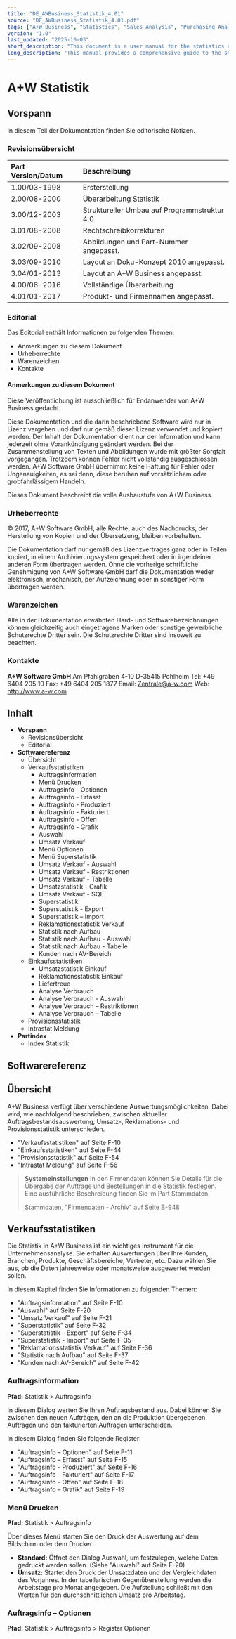```yaml
---
title: "DE_AWBusiness_Statistik_4.01"
source: "DE_AWBusiness_Statistik_4.01.pdf"
tags: ["A+W Business", "Statistics", "Sales Analysis", "Purchasing Analysis", "Software Manual", "ERP", "Reporting", "German", "Business Intelligence"]
version: "1.0"
last_updated: "2025-10-03"
short_description: "This document is a user manual for the statistics and reporting module of the A+W Business software, a solution for the glass, windows, and doors industry. It covers functionalities for sales, purchasing, and commission statistics."
long_description: "This manual provides a comprehensive guide to the statistics and reporting features available in A+W Business software. It is intended for end-users and details how to generate various analyses and reports. The document begins with an editorial section containing revision history, copyright information, and contact details. The main part, 'Softwarereferenz,' delves into the different statistical evaluations. The 'Verkaufsstatistiken' (Sales Statistics) section explains how to analyze order information, sales revenue, sales complaints, and structure-based statistics. It covers various registers for filtering, sorting, and displaying data in tables and graphs, including options for 'Superstatistik' for multi-site reporting. The 'Einkaufsstatistiken' (Purchasing Statistics) section details the analysis of purchasing revenue, purchasing complaints, delivery reliability, and material consumption. Finally, the manual explains how to generate 'Provisionsstatistik' (Commission Statistics) and 'Intrastat Meldung' (Intrastat Reports). An index is provided at the end for quick reference to specific topics."
---
```


# A+W Statistik

## Vorspann

In diesem Teil der Dokumentation finden Sie editorische Notizen.

### Revisionsübersicht

| Part Version/Datum | Beschreibung |
| :--- | :--- |
| 1.00/03-1998 | Ersterstellung |
| 2.00/08-2000 | Überarbeitung Statistik |
| 3.00/12-2003 | Struktureller Umbau auf Programmstruktur 4.0 |
| 3.01/08-2008 | Rechtschreibkorrekturen |
| 3.02/09-2008 | Abbildungen und Part-Nummer angepasst. |
| 3.03/09-2010 | Layout an Doku-Konzept 2010 angepasst. |
| 3.04/01-2013 | Layout an A+W Business angepasst. |
| 4.00/06-2016 | Vollständige Überarbeitung |
| 4.01/01-2017 | Produkt- und Firmennamen angepasst. |

### Editorial

Das Editorial enthält Informationen zu folgenden Themen:
- Anmerkungen zu diesem Dokument
- Urheberrechte
- Warenzeichen
- Kontakte

#### Anmerkungen zu diesem Dokument

Diese Veröffentlichung ist ausschließlich für Endanwender von A+W Business gedacht.

Diese Dokumentation und die darin beschriebene Software wird nur in Lizenz vergeben und darf nur gemäß dieser Lizenz verwendet und kopiert werden. Der Inhalt der Dokumentation dient nur der Information und kann jederzeit ohne Vorankündigung geändert werden. Bei der Zusammenstellung von Texten und Abbildungen wurde mit größter Sorgfalt vorgegangen. Trotzdem können Fehler nicht vollständig ausgeschlossen werden. A+W Software GmbH übernimmt keine Haftung für Fehler oder Ungenauigkeiten, es sei denn, diese beruhen auf vorsätzlichem oder grobfahrlässigem Handeln.

Dieses Dokument beschreibt die volle Ausbaustufe von A+W Business.

### Urheberrechte

© 2017, A+W Software GmbH, alle Rechte, auch des Nachdrucks, der Herstellung von Kopien und der Übersetzung, bleiben vorbehalten.

Die Dokumentation darf nur gemäß des Lizenzvertrages ganz oder in Teilen kopiert, in einem Archivierungssystem gespeichert oder in irgendeiner anderen Form übertragen werden. Ohne die vorherige schriftliche Genehmigung von A+W Software GmbH darf die Dokumentation weder elektronisch, mechanisch, per Aufzeichnung oder in sonstiger Form übertragen werden.

### Warenzeichen

Alle in der Dokumentation erwähnten Hard- und Softwarebezeichnungen können gleichzeitig auch eingetragene Marken oder sonstige gewerbliche Schutzrechte Dritter sein. Die Schutzrechte Dritter sind insoweit zu beachten.

### Kontakte

**A+W Software GmbH**
Am Pfahlgraben 4-10
D-35415 Pohlheim
Tel: +49 6404 205 10
Fax: +49 6404 205 1877
Email: Zentrale@a-w.com
Web: http://www.a-w.com

## Inhalt

- **Vorspann**
  - Revisionsübersicht
  - Editorial
- **Softwarereferenz**
  - Übersicht
  - Verkaufsstatistiken
    - Auftragsinformation
    - Menü Drucken
    - Auftragsinfo - Optionen
    - Auftragsinfo - Erfasst
    - Auftragsinfo - Produziert
    - Auftragsinfo - Fakturiert
    - Auftragsinfo - Offen
    - Auftragsinfo - Grafik
    - Auswahl
    - Umsatz Verkauf
    - Menü Optionen
    - Menü Superstatistik
    - Umsatz Verkauf - Auswahl
    - Umsatz Verkauf - Restriktionen
    - Umsatz Verkauf - Tabelle
    - Umsatzstatistik - Grafik
    - Umsatz Verkauf - SQL
    - Superstatistik
    - Superstatistik - Export
    - Superstatistik – Import
    - Reklamationsstatistik Verkauf
    - Statistik nach Aufbau
    - Statistik nach Aufbau - Auswahl
    - Statistik nach Aufbau - Tabelle
    - Kunden nach AV-Bereich
  - Einkaufsstatistiken
    - Umsatzstatistik Einkauf
    - Reklamationsstatistik Einkauf
    - Liefertreue
    - Analyse Verbrauch
    - Analyse Verbrauch - Auswahl
    - Analyse Verbrauch – Restriktionen
    - Analyse Verbrauch – Tabelle
  - Provisionsstatistik
  - Intrastat Meldung
- **Partindex**
  - Index Statistik

## Softwarereferenz

## Übersicht

A+W Business verfügt über verschiedene Auswertungsmöglichkeiten. Dabei wird, wie nachfolgend beschrieben, zwischen aktueller Auftragsbestandsauswertung, Umsatz-, Reklamations- und Provisionsstatistik unterschieden.

- "Verkaufsstatistiken" auf Seite F-10
- "Einkaufsstatistiken" auf Seite F-44
- "Provisionsstatistik" auf Seite F-54
- "Intrastat Meldung" auf Seite F-56

> **Systemeinstellungen**
> In den Firmendaten können Sie Details für die Übergabe der Aufträge und Bestellungen in die Statistik festlegen. Eine ausführliche Beschreibung finden Sie im Part Stammdaten.
> 
> Stammdaten, "Firmendaten - Archiv" auf Seite B-948

## Verkaufsstatistiken

Die Statistik in A+W Business ist ein wichtiges Instrument für die Unternehmensanalyse. Sie erhalten Auswertungen über Ihre Kunden, Branchen, Produkte, Geschäftsbereiche, Vertreter, etc. Dazu wählen Sie aus, ob die Daten jahresweise oder monatsweise ausgewertet werden sollen.

In diesem Kapitel finden Sie Informationen zu folgenden Themen:
- "Auftragsinformation" auf Seite F-10
- "Auswahl" auf Seite F-20
- "Umsatz Verkauf" auf Seite F-21
- "Superstatistik" auf Seite F-32
- "Superstatistik – Export" auf Seite F-34
- "Superstatistik - Import" auf Seite F-35
- "Reklamationsstatistik Verkauf" auf Seite F-36
- "Statistik nach Aufbau" auf Seite F-37
- "Kunden nach AV-Bereich" auf Seite F-42

### Auftragsinformation

**Pfad:** Statistik > Auftragsinfo

In diesem Dialog werten Sie Ihren Auftragsbestand aus. Dabei können Sie zwischen den neuen Aufträgen, den an die Produktion übergebenen Aufträgen und den fakturierten Aufträgen unterscheiden.

In diesem Dialog finden Sie folgende Register:
- "Auftragsinfo – Optionen" auf Seite F-11
- "Auftragsinfo – Erfasst" auf Seite F-15
- "Auftragsinfo - Produziert" auf Seite F-16
- "Auftragsinfo - Fakturiert" auf Seite F-17
- "Auftragsinfo - Offen" auf Seite F-18
- "Auftragsinfo – Grafik" auf Seite F-19

### Menü Drucken

**Pfad:** Statistik > Auftragsinfo

Über dieses Menü starten Sie den Druck der Auswertung auf dem Bildschirm oder dem Drucker:

- **Standard:** Öffnet den Dialog Auswahl, um festzulegen, welche Daten gedruckt werden sollen. (Siehe "Auswahl" auf Seite F-20)
- **Umsatz:** Startet den Druck der Umsatzdaten und der Vergleichdaten des Vorjahres. In der tabellarischen Gegenüberstellung werden die Arbeitstage pro Monat angegeben. Die Aufstellung schließt mit den Werten für den durchschnittlichen Umsatz pro Arbeitstag.

### Auftragsinfo – Optionen

**Pfad:** Statistik > Auftragsinfo > Register Optionen

